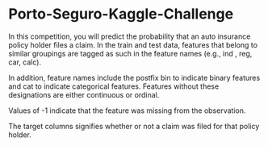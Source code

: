 # Porto-Seguro-Kaggle-Challenge

In this competition, you will predict the probability that an auto insurance policy holder files a claim. In the train and test data, features that belong to similar groupings are tagged as such in the feature names (e.g., ind , reg, car, calc). 

In addition, feature names include the postfix bin to indicate binary features and cat to indicate categorical features. Features without these designations are either continuous or ordinal. 

Values of -1 indicate that the feature was missing from the observation. 

The target columns signifies whether or not a claim was filed for that policy holder.
